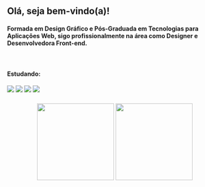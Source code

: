 ## Olá, seja bem-vindo(a)!

#### Formada em Design Gráfico e Pós-Graduada em Tecnologias para Aplicações Web, sigo profissionalmente na área como Designer e Desenvolvedora Front-end.

<div align="left" style="display: inline_block"><br> 
  <h4>Estudando: </h4>
  <img src="https://img.shields.io/badge/-HTML-7fdbca?style=for-the-badge&logo=html5&logoColor=black">
  <img src="https://img.shields.io/badge/-CSS-7fdbca?style=for-the-badge&logo=css3&logoColor=black">
  <img src="https://img.shields.io/badge/-JavaScript-7fdbca?style=for-the-badge&logo=javascript&logoColor=black">
  <img src="https://img.shields.io/badge/-React-7fdbca?style=for-the-badge&logo=react&logoColor=black">
</div>  

###

<div align="center">  
  
  <img height="180px" src="https://github-readme-stats.vercel.app/api?username=leticialist&show_icons=true&include_all_commits=true&count_private=true&title_color=a67fd4&bg_color=00000000&icon_color=a67fd4&text_color=7fdbca"/>
  
  <img height="180px" src="https://github-readme-stats.vercel.app/api/top-langs/?username=leticialist&&layout=compact&langs_count=6&title_color=a67fd4&bg_color=00000000&icon_color=a67fd4&text_color=7fdbca"/>
    
</div> 
